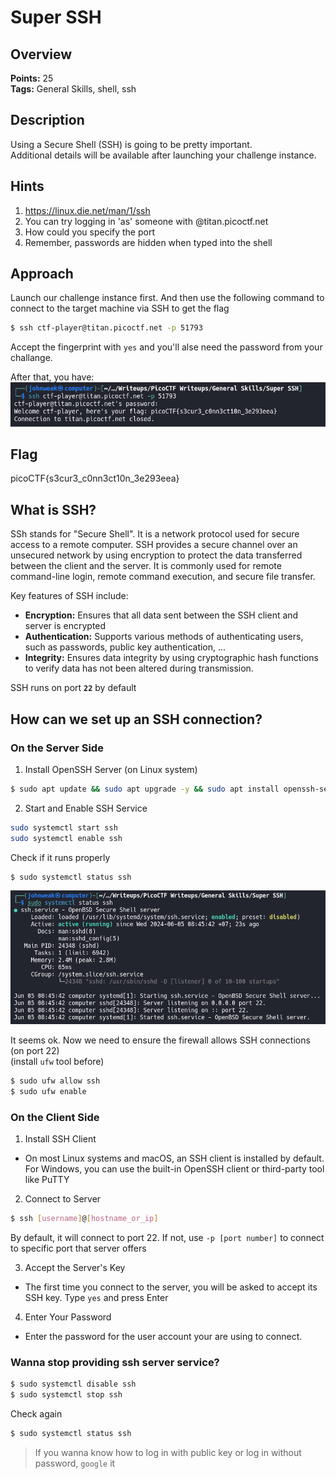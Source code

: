# Super SSH

## Overview 

**Points:** 25\
**Tags:** General Skills, shell, ssh

## Description

Using a Secure Shell (SSH) is going to be pretty important.\
Additional details will be available after launching your challenge instance.

## Hints

1. https://linux.die.net/man/1/ssh
2. You can try logging in 'as' someone with <user>@titan.picoctf.net
3. How could you specify the port
4. Remember, passwords are hidden when typed into the shell

## Approach

Launch our challenge instance first. And then use the following command to connect to the target machine via SSH to get the flag
```bash
$ ssh ctf-player@titan.picoctf.net -p 51793
```
Accept the fingerprint with `yes` and you'll alse need the password from your challange.

After that, you have:
![alt text](image.png)

## Flag

picoCTF{s3cur3_c0nn3ct10n_3e293eea}

## What is SSH?
SSh stands for "Secure Shell". It is a network protocol used for secure access to a remote computer. SSH provides a secure channel over an unsecured network by using encryption to protect the data transferred between the client and the server. It is commonly used for remote command-line login, remote command execution, and secure file transfer.

Key features of SSH include: 
- **Encryption:** Ensures that all data sent between the SSH client and server is encrypted
- **Authentication:** Supports various methods of authenticating users, such as passwords, public key authentication, ...
- **Integrity:** Ensures data integrity by using cryptographic hash functions to verify data has not been altered during transmission.

SSH runs on port **`22`** by default
## How can we set up an SSH connection?

### On the Server Side

1. Install OpenSSH Server (on Linux system)

```bash
$ sudo apt update && sudo apt upgrade -y && sudo apt install openssh-server
```
2. Start and Enable SSH Service

```bash
sudo systemctl start ssh
sudo systemctl enable ssh
```

Check if it runs properly

```bash
$ sudo systemctl status ssh
```
![alt text](image-1.png)

It seems ok. Now we need to ensure the firewall allows SSH connections (on port 22)\
(install `ufw` tool before)
```bash
$ sudo ufw allow ssh
$ sudo ufw enable
```

### On the Client Side

1. Install SSH Client

- On most Linux systems and macOS, an SSH client is installed by default. For Windows, you can use the built-in OpenSSH client or third-party tool like PuTTY

2. Connect to Server

```bash
$ ssh [username]@[hostname_or_ip]
```

By default, it will connect to port 22. If not, use `-p [port number]` to connect to specific port that server offers

3. Accept the Server's Key

- The first time you connect to the server, you will be asked to accept its SSH key. Type `yes` and press Enter

4. Enter Your Password

- Enter the password for the user account your are using to connect.

### Wanna stop providing ssh server service?

```bash
$ sudo systemctl disable ssh
$ sudo systemctl stop ssh
```

Check again
```bash
$ sudo systemctl status ssh
```

> If you wanna know how to log in with public key or log in without password, `google` it
